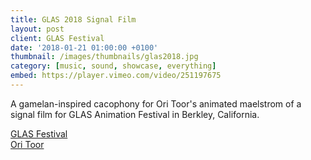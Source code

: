 ```yaml
---
title: GLAS 2018 Signal Film
layout: post
client: GLAS Festival
date: '2018-01-21 01:00:00 +0100'
thumbnail: /images/thumbnails/glas2018.jpg
category: [music, sound, showcase, everything]
embed: https://player.vimeo.com/video/251197675
---
```


A gamelan-inspired cacophony for Ori Toor's animated maelstrom of a signal film for GLAS Animation Festival in Berkley, California.

[GLAS Festival](http://www.glasanimation.com/about-us/)  
[Ori Toor](https://vimeo.com/petermillard/)
